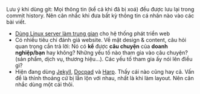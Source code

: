 Lưu ý khi dùng git: Mọi thông tin (kể cả khi đã bị xoá) đều được lưu lại trong commit history. Nên cân nhắc khi đưa bất kỳ thông tin cá nhân nào vào các bài viết.

- [Dùng Linux server làm trung gian](00-virtualbox-and-ubuntu-server.md) cho hệ thống phát triển web
- Có nhiều tiêu chí đánh giá website. Về mặt design & content, câu hỏi quan trọng cần trả lời: Nó có **kể** được **câu chuyện** của **doanh nghiệp/bạn** hay không? Những yếu tố nào tham gia vào câu chuyện? (sản phẩm, dịch vụ, thương hiệu...). Các yếu tố tham gia ấy nói lên điều gì?
- Hiện đang dùng [Jekyll](http://jekyllrb.com/), [Docpad](http://docpad.org/) và [Harp](http://harpjs.com/). Thấy cái nào cũng hay cả. Vấn đề là thỉnh thoảng cứ bị lẫn lộn với nhau, nhất là khi làm layout. Nên cân nhắc dùng một cái thôi.
